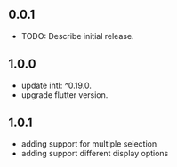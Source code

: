 ## 0.0.1

- TODO: Describe initial release.

## 1.0.0

- update intl: ^0.19.0.
- upgrade flutter version.

## 1.0.1

- adding support for multiple selection
- adding support different display options
